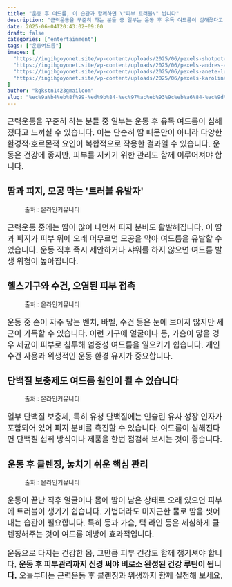 ```yaml
---
title: "운동 후 여드름, 이 습관과 함께하면 \"피부 트러블\" 납니다"
description: "근력운동을 꾸준히 하는 분들 중 일부는 운동 후 유독 여드름이 심해졌다고 느끼실 수 있습니다. 이는 단순히 땀 때문만이 아니라 다양한 환경적·호르몬적 요인이 복합적으로 작용한 결과일 수 있습니다. 운동은 건강에 좋지만, 피부를 지키기 위한 관리도 함께 이루어져야 합니다"
date: 2025-06-04T20:43:02+09:00
draft: false
categories: ["entertainment"]
tags: ["운동여드름"]
images: [
  "https://ingihgoyonet.site/wp-content/uploads/2025/06/pexels-shotpot-6337528-683x1024.jpg"
  "https://ingihgoyonet.site/wp-content/uploads/2025/06/pexels-andres-ayrton-6550869-1024x683.jpg"
  "https://ingihgoyonet.site/wp-content/uploads/2025/06/pexels-anete-lusina-16513595-681x1024.jpg"
  "https://ingihgoyonet.site/wp-content/uploads/2025/06/pexels-karolina-grabowska-5241036-683x1024.jpg"
]
author: "kgkstn1423gmailcom"
slug: "%ec%9a%b4%eb%8f%99-%ed%9b%84-%ec%97%ac%eb%93%9c%eb%a6%84-%ec%9d%b4-%ec%8a%b5%ea%b4%80%ea%b3%bc-%ed%95%a8%ea%bb%98%ed%95%98%eb%a9%b4-%ed%94%bc%eb%b6%80-%ed%8a%b8%eb%9f%ac%eb%b8%94-%eb%82%a9"
---
```


<p style="font-size:18px">근력운동을 꾸준히 하는 분들 중 일부는 운동 후 유독 여드름이 심해졌다고 느끼실 수 있습니다. 이는 단순히 땀 때문만이 아니라 다양한 환경적·호르몬적 요인이 복합적으로 작용한 결과일 수 있습니다. 운동은 건강에 좋지만, 피부를 지키기 위한 관리도 함께 이루어져야 합니다.</p> <h2 >땀과 피지, 모공 막는 '트러블 유발자'</h2> <figure ><img src="https://ingihgoyonet.site/wp-content/uploads/2025/06/pexels-shotpot-6337528-683x1024.jpg" alt="" style="aspect-ratio:16/9;object-fit:cover"/><figcaption >출처 : 온라인커뮤니티</figcaption></figure> <p style="font-size:18px">근력운동 중에는 땀이 많이 나면서 피지 분비도 활발해집니다. 이 땀과 피지가 피부 위에 오래 머무르면 모공을 막아 여드름을 유발할 수 있습니다. 운동 직후 즉시 세안하거나 샤워를 하지 않으면 여드름 발생 위험이 높아집니다.</p> <h2 >헬스기구와 수건, 오염된 피부 접촉</h2> <figure ><img src="https://ingihgoyonet.site/wp-content/uploads/2025/06/pexels-andres-ayrton-6550869-1024x683.jpg" alt="" style="aspect-ratio:16/9;object-fit:cover"/><figcaption >출처 : 온라인커뮤니티</figcaption></figure> <p style="font-size:18px">운동 중 손이 자주 닿는 벤치, 바벨, 수건 등은 눈에 보이지 않지만 세균이 가득할 수 있습니다. 이런 기구에 얼굴이나 등, 가슴이 닿을 경우 세균이 피부로 침투해 염증성 여드름을 일으키기 쉽습니다. 개인 수건 사용과 위생적인 운동 환경 유지가 중요합니다.</p> <h2 >단백질 보충제도 여드름 원인이 될 수 있습니다</h2> <figure ><img src="https://ingihgoyonet.site/wp-content/uploads/2025/06/pexels-anete-lusina-16513595-681x1024.jpg" alt="" style="aspect-ratio:16/9;object-fit:cover"/><figcaption >출처 : 온라인커뮤니티</figcaption></figure> <p style="font-size:18px">일부 단백질 보충제, 특히 유청 단백질에는 인슐린 유사 성장 인자가 포함되어 있어 피지 분비를 촉진할 수 있습니다. 여드름이 심해진다면 단백질 섭취 방식이나 제품을 한번 점검해 보시는 것이 좋습니다.</p> <h2 >운동 후 클렌징, 놓치기 쉬운 핵심 관리</h2> <figure ><img src="https://ingihgoyonet.site/wp-content/uploads/2025/06/pexels-karolina-grabowska-5241036-683x1024.jpg" alt="" style="aspect-ratio:16/9;object-fit:cover"/><figcaption >출처 : 온라인커뮤니티</figcaption></figure> <p style="font-size:18px">운동이 끝난 직후 얼굴이나 몸에 땀이 남은 상태로 오래 있으면 피부에 트러블이 생기기 쉽습니다. 가볍더라도 미지근한 물로 땀을 씻어내는 습관이 필요합니다. 특히 등과 가슴, 턱 라인 등은 세심하게 클렌징해주는 것이 여드름 예방에 효과적입니다.</p> <p style="font-size:18px">운동으로 다지는 건강한 몸, 그만큼 피부 건강도 함께 챙기셔야 합니다. <strong>운동 후 피부관리까지 신경 써야 비로소 완성된 건강 루틴이 됩니다.</strong> 오늘부터는 근력운동 후 클렌징과 위생까지 함께 실천해 보세요.</p>